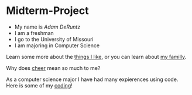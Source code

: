# Midterm-Project
- My name is *Adam DeRuntz*
- I am a freshman 
- I go to the University of Missouri
- I am majoring in Computer Science 

Learn some more about the [things I like](doc/Things-I-Like.md), or you can learn about [my familly](doc/My-Family.md).

Why does [cheer](Cheer.md) mean so much to me?

As a computer science major I have had many expierences using code. 
Here is some of my [coding](doc/Code.md)!
